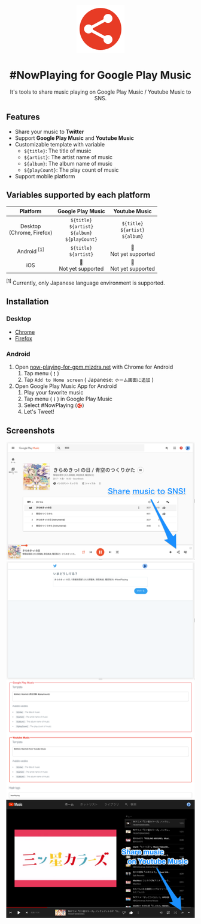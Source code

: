 <div align="center">

<a href="https://now-playing-for-gpm.mizdra.net" title="#NowPlaying for Google Play Music" target="_blank" rel="noopener">
  <img alt="Logo"src=./src/common/img/logo-128.png?raw=true">
</a>


# #NowPlaying for Google Play Music

It's tools to share music playing on Google Play Music / Youtube Music to SNS.

</div>


## Features
- Share your music to **Twitter**
- Support **Google Play Music** and **Youtube Music**
- Customizable template with variable
  - <code>${title}</code>: The title of music
  - <code>${artist}</code>: The artist name of music
  - <code>${album}</code>: The album name of music
  - <code>${playCount}</code>: The play count of music
- Support mobile platform


## Variables supported by each platform

|            Platform            |                        Google Play Music                        |                Youtube Music                |
| :----------------------------: | :-------------------------------------------------------------: | :-----------------------------------------: |
| Desktop <br> (Chrome, Firefox) | `${title}` <br> `${artist}` <br> `${album}` <br> `${playCount}` | `${title}` <br> `${artist}` <br> `${album}` |
|     Android <sup>[1]</sup>     |                   `${title}` <br> `${artist}`                   |         🚫  <br>  Not yet supported         |
|              iOS               |                   🚫  <br>  Not yet supported                   |         🚫  <br>  Not yet supported         |

<sup>[1]</sup> Currently, only Japanese language environment is supported.


## Installation

### Desktop
- [Chrome](https://chrome.google.com/webstore/detail/nowplaying-for-google-pla/nhpanomgefidcljmcmkbanhoomaglmlk)
- [Firefox](https://addons.mozilla.org/ja/firefox/addon/nowplaying-for-google-pla)

### Android

1. Open [now-playing-for-gpm.mizdra.net](https://now-playing-for-gpm.mizdra.net) with Chrome for Android
   1. Tap menu (<img src="./src/common/img/more_vert.svg" alt="Menu Icon" style="width: 1em; vertical-align: middle;" />)
   2. Tap <code>Add to Home screen</code> ( Japanese: <code>ホーム画面に追加</code> )
2. Open Google Play Music App for Android
   1. Play your favorite music
   2. Tap menu (<img src="./src/common/img/more_vert.svg" alt="Menu Icon" style="width: 1em; vertical-align: middle;" />) in Google Play Music
   3. Select #NowPlaying (<img src="./src/common/img/logo.svg" alt="#NowPlaying Icon" style="width: 1em; vertical-align: middle;" />)
   4. Let's Tweet!


## Screenshots

![Screenshot 1](./src/common/img/screenshot1.png?raw=true 'Screenshot 1')
![Screenshot 2](./src/common/img/screenshot2.png?raw=true 'Screenshot 2')
![Screenshot 3](./src/common/img/screenshot3.png?raw=true 'Screenshot 3')
![Screenshot 4](./src/common/img/screenshot4.png?raw=true 'Screenshot 4')
